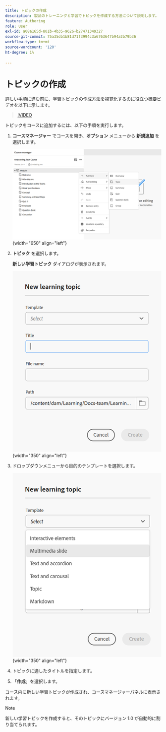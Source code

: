 ```yaml
---
title: トピックの作成
description: 製品のトレーニングと学習でトピックを作成する方法について説明します。
feature: Authoring
role: User
exl-id: a08a165d-801b-4b35-9626-b27471349327
source-git-commit: 75a35db1b81d71f3994c3a6763647b94a2b79b36
workflow-type: tm+mt
source-wordcount: '120'
ht-degree: 1%

---
```


# トピックの作成

詳しい手順に進む前に、学習トピックの作成方法を視覚化するのに役立つ概要ビデオを以下に示します。

>[!VIDEO](https://video.tv.adobe.com/v/3475211/learning-content-aem-guides)


トピックをコースに追加するには、以下の手順を実行します。

1. **コースマネージャー** でコースを開き、**オプション** メニューから **新規追加** を選択します。

   ![](assets/workflow-learning-content.png){width="650" align="left"}

1. **トピック** を選択します。

   **新しい学習トピック** ダイアログが表示されます。

   ![](assets/new-learning-topic-dialog.png){width="350" align="left"}

1. ドロップダウンメニューから目的のテンプレートを選択します。

   ![](assets/template-types-lc.png){width="350" align="left"}

1. トピックに適したタイトルを指定します。
1. 「**作成**」を選択します。

コース内に新しい学習トピックが作成され、コースマネージャーパネルに表示されます。

>[!NOTE]
>
> 新しい学習トピックを作成すると、そのトピックにバージョン 1.0 が自動的に割り当てられます。
